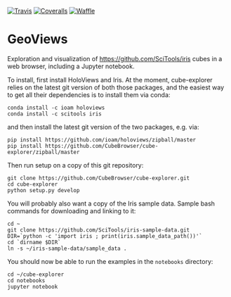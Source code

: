 [![Travis](https://api.travis-ci.org/ioam/geoviews.svg?branch=master)](https://travis-ci.org/ioam/geoviews)
[![Coveralls](https://img.shields.io/coveralls/ioam/geoviews.svg)](https://coveralls.io/github/ioam/geoviews)
[![Waffle](https://badge.waffle.io/ioam/geoviews.png?label=ready&title=ready)](https://waffle.io/ioam/geoviews)

# GeoViews


Exploration and visualization of https://github.com/SciTools/iris cubes in a web browser, including a Jupyter notebook.

To install, first install HoloViews and Iris.  At the moment, cube-explorer relies on the latest git version of both those packages, and the easiest way to get all their dependencies is to install them via conda:

```
conda install -c ioam holoviews
conda install -c scitools iris
```

and then install the latest git version of the two packages, e.g. via:

```
pip install https://github.com/ioam/holoviews/zipball/master
pip install https://github.com/CubeBrowser/cube-explorer/zipball/master
```

Then run setup on a copy of this git repository:

```
git clone https://github.com/CubeBrowser/cube-explorer.git
cd cube-explorer
python setup.py develop
```

You will probably also want a copy of the Iris sample data.  Sample
bash commands for downloading and linking to it:

```
cd ~
git clone https://github.com/SciTools/iris-sample-data.git
DIR=`python -c 'import iris ; print(iris.sample_data_path())'`
cd `dirname $DIR`
ln -s ~/iris-sample-data/sample_data .
```

You should now be able to run the examples in the `notebooks` directory:

```
cd ~/cube-explorer
cd notebooks
jupyter notebook
```

